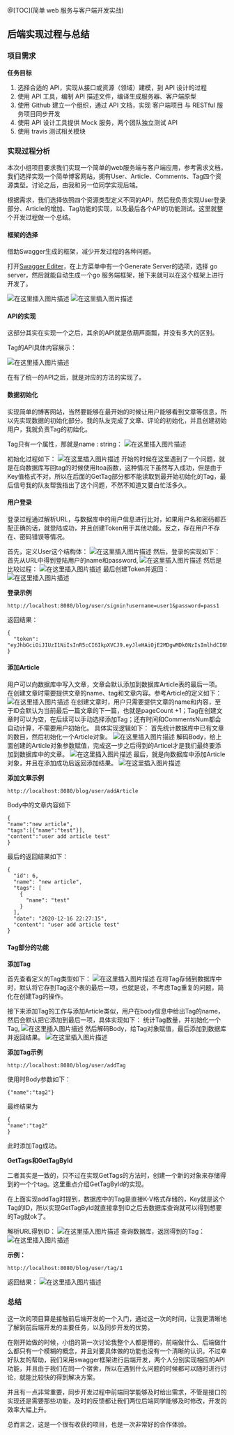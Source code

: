 @[TOC](简单 web 服务与客户端开发实战)
## 后端实现过程与总结
### 项目需求
**任务目标**

1. 选择合适的 API，实现从接口或资源（领域）建模，到 API 设计的过程
2. 使用 API 工具，编制 API 描述文件，编译生成服务器、客户端原型
3. 使用 Github 建立一个组织，通过 API 文档，实现 客户端项目 与 RESTful 服务项目同步开发
4. 使用 API 设计工具提供 Mock 服务，两个团队独立测试 API
5. 使用 travis 测试相关模块



### 实现过程分析

本次小组项目要求我们实现一个简单的web服务端与客户端应用，参考需求文档，我们选择实现一个简单博客网站，拥有User、Article、Comments、Tag四个资源类型。讨论之后，由我和另一位同学实现后端。

根据需求，我们选择依照四个资源类型定义不同的API，然后我负责实现User登录部分、Article的增加、Tag功能的实现，以及最后各个API的功能测试。这里就整个开发过程做一个总结。

#### 框架的选择

借助Swagger生成的框架，减少开发过程的各种问题。

打开[Swagger Editer](https://editor.swagger.io/)，在上方菜单中有一个Generate Server的选项，选择 go server，然后就能自动生成一个go 服务端框架，接下来就可以在这个框架上进行开发了。

![在这里插入图片描述](https://img-blog.csdnimg.cn/20201220224717719.png)
![在这里插入图片描述](https://img-blog.csdnimg.cn/20201220224753274.png?x-oss-process=image/watermark,type_ZmFuZ3poZW5naGVpdGk,shadow_10,text_aHR0cHM6Ly9ibG9nLmNzZG4ubmV0L3dlaXhpbl80NjA5MjA3MA==,size_16,color_FFFFFF,t_70)

#### API的实现
这部分其实在实现一个之后，其余的API就是依葫芦画瓢，并没有多大的区别。

Tag的API具体内容展示：

![在这里插入图片描述](https://img-blog.csdnimg.cn/20201220230143878.png?x-oss-process=image/watermark,type_ZmFuZ3poZW5naGVpdGk,shadow_10,text_aHR0cHM6Ly9ibG9nLmNzZG4ubmV0L3dlaXhpbl80NjA5MjA3MA==,size_16,color_FFFFFF,t_70)

在有了统一的API之后，就是对应的方法的实现了。

#### 数据初始化
实现简单的博客网站，当然要能够在最开始的时候让用户能够看到文章等信息，所以先实现数据的初始化部分。我的队友完成了文章、评论的初始化，并且创建初始用户，我就负责Tag的初始化。

Tag只有一个属性，那就是name : string：
![在这里插入图片描述](https://img-blog.csdnimg.cn/20201220231159450.png)


初始化过程如下：
![在这里插入图片描述](https://img-blog.csdnimg.cn/20201220230823886.png?x-oss-process=image/watermark,type_ZmFuZ3poZW5naGVpdGk,shadow_10,text_aHR0cHM6Ly9ibG9nLmNzZG4ubmV0L3dlaXhpbl80NjA5MjA3MA==,size_16,color_FFFFFF,t_70)
开始的时候在这里遇到了一个问题，就是在向数据库写回tag的时候使用Itoa函数，这种情况下虽然写入成功，但是由于Key值格式不对，所以在后面的GetTag部分都不能读取到最开始初始化的Tag，最后信号我的队友帮我指出了这个问题，不然不知道又要白忙活多久。


#### 用户登录

登录过程通过解析URL，与数据库中的用户信息进行比对，如果用户名和密码都匹配正确的话，就登陆成功，并且创建Token用于其他功能。反之，存在用户不存在、密码错误等情况。

首先，定义User这个结构体：
![在这里插入图片描述](https://img-blog.csdnimg.cn/20201220234927477.png?x-oss-process=image/watermark,type_ZmFuZ3poZW5naGVpdGk,shadow_10,text_aHR0cHM6Ly9ibG9nLmNzZG4ubmV0L3dlaXhpbl80NjA5MjA3MA==,size_16,color_FFFFFF,t_70)
然后，登录的实现如下：
首先从URL中得到登陆用户的name和password,
![在这里插入图片描述](https://img-blog.csdnimg.cn/20201220235131507.png?x-oss-process=image/watermark,type_ZmFuZ3poZW5naGVpdGk,shadow_10,text_aHR0cHM6Ly9ibG9nLmNzZG4ubmV0L3dlaXhpbl80NjA5MjA3MA==,size_16,color_FFFFFF,t_70)
然后是比较过程：
![在这里插入图片描述](https://img-blog.csdnimg.cn/20201220235856493.png?x-oss-process=image/watermark,type_ZmFuZ3poZW5naGVpdGk,shadow_10,text_aHR0cHM6Ly9ibG9nLmNzZG4ubmV0L3dlaXhpbl80NjA5MjA3MA==,size_16,color_FFFFFF,t_70)
最后创建Token并返回：
![在这里插入图片描述](https://img-blog.csdnimg.cn/20201220235937573.png?x-oss-process=image/watermark,type_ZmFuZ3poZW5naGVpdGk,shadow_10,text_aHR0cHM6Ly9ibG9nLmNzZG4ubmV0L3dlaXhpbl80NjA5MjA3MA==,size_16,color_FFFFFF,t_70)

**登录示例**

```
http://localhost:8080/blog/user/signin?username=user1&password=pass1
```
返回结果：
```
{
  "token": "eyJhbGciOiJIUzI1NiIsInR5cCI6IkpXVCJ9.eyJleHAiOjE2MDgwMDk0NzIsImlhdCI6MTYwODAwNTg3Mn0.7kLZW1xH7cdsQTQvM16aC_oSBxiczIQLZLXOqeIm5_c"
}
```

#### 添加Article
用户可以向数据库中写入文章，文章会默认添加到数据库Article表的最后一项。在创建文章时需要提供文章的name、tag和文章内容。参考Article的定义如下：
![在这里插入图片描述](https://img-blog.csdnimg.cn/20201221001753468.png?x-oss-process=image/watermark,type_ZmFuZ3poZW5naGVpdGk,shadow_10,text_aHR0cHM6Ly9ibG9nLmNzZG4ubmV0L3dlaXhpbl80NjA5MjA3MA==,size_16,color_FFFFFF,t_70)
在创建文章时，用户只需要提供文章的name和内容，至于ID会默认为当前最后一篇文章的下一篇，也就是pageCount +1；Tag在创建文章时可以为空，在后续可以手动选择添加Tag；还有时间和CommentsNum都会自动计算，不需要用户初始化。
具体实现逻辑如下：
首先统计数据库中已有文章的数目，然后初始化一个Article对象。
![在这里插入图片描述](https://img-blog.csdnimg.cn/20201221142131973.png?x-oss-process=image/watermark,type_ZmFuZ3poZW5naGVpdGk,shadow_10,text_aHR0cHM6Ly9ibG9nLmNzZG4ubmV0L3dlaXhpbl80NjA5MjA3MA==,size_16,color_FFFFFF,t_70)
解码Body，给上面创建的Article对象参数赋值，完成这一步之后得到的Articel才是我们最终要添加到数据库中的文章。
![在这里插入图片描述](https://img-blog.csdnimg.cn/20201221142416925.png?x-oss-process=image/watermark,type_ZmFuZ3poZW5naGVpdGk,shadow_10,text_aHR0cHM6Ly9ibG9nLmNzZG4ubmV0L3dlaXhpbl80NjA5MjA3MA==,size_16,color_FFFFFF,t_70)
最后，就是向数据库中添加Article对象，并且在添加成功后返回添加结果。
![在这里插入图片描述](https://img-blog.csdnimg.cn/20201221142615348.png?x-oss-process=image/watermark,type_ZmFuZ3poZW5naGVpdGk,shadow_10,text_aHR0cHM6Ly9ibG9nLmNzZG4ubmV0L3dlaXhpbl80NjA5MjA3MA==,size_16,color_FFFFFF,t_70)


**添加文章示例**

```
http://localhost:8080/blog/user/addArticle
```
Body中的文章内容如下
```
{
"name":"new article",
"tags":[{"name":"test"}],
"content":"user add article test"
}
```
最后的返回结果如下：
```
{
  "id": 6,
  "name": "new article",
  "tags": [
    {
      "name": "test"
    }
  ],
  "date": "2020-12-16 22:27:15",
  "content": "user add article test"
}
```

#### Tag部分的功能

**添加Tag**

首先查看定义的Tag类型如下：
![在这里插入图片描述](https://img-blog.csdnimg.cn/20201221000107221.png)
在将Tag存储到数据库中时，默认将它存到Tag这个表的最后一项，也就是说，不考虑Tag重复的问题，简化在创建Tag的操作。

接下来添加Tag的工作与添加Article类似，用户在body信息中给出Tag的name，然后会默认把它添加到最后一项，具体实现如下：
统计Tag数量，并初始化一个Tag,
![在这里插入图片描述](https://img-blog.csdnimg.cn/20201221150544395.png?x-oss-process=image/watermark,type_ZmFuZ3poZW5naGVpdGk,shadow_10,text_aHR0cHM6Ly9ibG9nLmNzZG4ubmV0L3dlaXhpbl80NjA5MjA3MA==,size_16,color_FFFFFF,t_70)
然后解码Body，给Tag对象赋值，最后添加到数据库并返回结果。
![在这里插入图片描述](https://img-blog.csdnimg.cn/20201221150741318.png?x-oss-process=image/watermark,type_ZmFuZ3poZW5naGVpdGk,shadow_10,text_aHR0cHM6Ly9ibG9nLmNzZG4ubmV0L3dlaXhpbl80NjA5MjA3MA==,size_16,color_FFFFFF,t_70)

**添加Tag示例**

```
http://localhost:8080/blog/user/addTag
```
使用时Body参数如下：
```
{"name":"tag2"}
```
最终结果为

```
{
"name":"tag2"
}
```

此时添加Tag成功。


**GetTags和GetTagById**

二者其实是一致的，只不过在实现GetTags的方法时，创建一个新的对象来存储得到的一个个tag。这里重点介绍GetTagById的实现。

在上面实现addTag时提到，数据库中的Tag是直接K-V格式存储的，Key就是这个Tag的ID，所以实现GetTagById就直接拿到ID之后去数据库查询就可以得到想要的Tag就ok了。

解析URL得到ID：
![在这里插入图片描述](https://img-blog.csdnimg.cn/20201221152529334.png?x-oss-process=image/watermark,type_ZmFuZ3poZW5naGVpdGk,shadow_10,text_aHR0cHM6Ly9ibG9nLmNzZG4ubmV0L3dlaXhpbl80NjA5MjA3MA==,size_16,color_FFFFFF,t_70)
查询数据库，返回得到的Tag：
![在这里插入图片描述](https://img-blog.csdnimg.cn/20201221152624842.png?x-oss-process=image/watermark,type_ZmFuZ3poZW5naGVpdGk,shadow_10,text_aHR0cHM6Ly9ibG9nLmNzZG4ubmV0L3dlaXhpbl80NjA5MjA3MA==,size_16,color_FFFFFF,t_70)

**示例：**

```
http://localhost:8080/blog/user/tag/1
```

返回结果：
![在这里插入图片描述](https://img-blog.csdnimg.cn/20201221153625763.PNG?x-oss-process=image/watermark,type_ZmFuZ3poZW5naGVpdGk,shadow_10,text_aHR0cHM6Ly9ibG9nLmNzZG4ubmV0L3dlaXhpbl80NjA5MjA3MA==,size_16,color_FFFFFF,t_70)


### 总结
这一次的项目算是接触前后端开发的一个入门，通过这一次的时间，让我更清晰地了解到前后端开发的主要任务，以及同步开发的优势。

在刚开始做的时候，小组的第一次讨论我整个人都是懵的，前端做什么、后端做什么都只有一个模糊的概念，并且对要具体做的功能也没有一个清晰的认识。不过幸好队友的帮助，我们采用swagger框架进行后端开发，两个人分别实现相应的API功能，并且由于我们在同一个宿舍，所以在遇到什么问题的时候都可以随时进行讨论，就能比较快的得到解决方案。

并且有一点非常重要，同步开发过程中前端同学能够及时给出需求，不管是接口的实现还是需要那些功能，及时的反馈都让我们两位后端同学能够及时修改，开发的效率大幅上升。

总而言之，这是一个很有收获的项目，也是一次非常好的合作体验。

